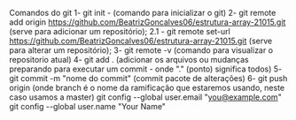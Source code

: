 Comandos do git
1- git init - (comando para inicializar o git) 2- git remote add origin https://github.com/BeatrizGoncalves06/estrutura-array-21015.git (serve para adicionar um repositório); 2.1 - git remote set-url https://github.com/BeatrizGoncalves06/estrutura-array-21015.git (serve para alterar um repositório); 3- git remote -v (comando para visualizar o repositorio atual) 4- git add . (adicionar os arquivos ou mudanças preparando para executar um commit - onde "." (ponto) significa todos) 5- git commit -m "nome do commit" (commit pacote de alterações) 6- git push origin (onde branch é o nome da ramificação que estaremos usando, neste caso usamos a master) git config --global user.email "you@example.com" git config --global user.name "Your Name"

